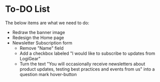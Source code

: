 # To-DO List

The below items are what we need to do:

* Redraw the banner image 
* Redesign the Home page
* Newsletter Subscription form
    * Remove "Name" field
    * Add a checkbox labeled "I would like to subscribe to updates from LogiGear"
    * Turn the text "You will occasionally receive newsletters about product updates, testing best practices and events from us" into a question mark hover-button
